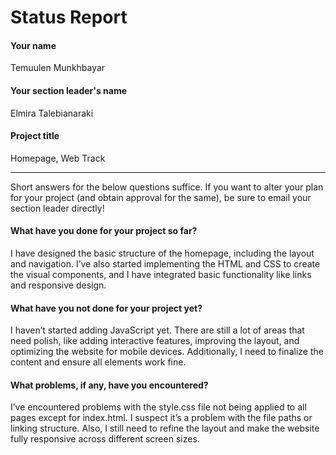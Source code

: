 # Status Report

#### Your name

Temuulen Munkhbayar

#### Your section leader's name

Elmira Talebianaraki

#### Project title

Homepage, Web Track

***

Short answers for the below questions suffice. If you want to alter your plan for your project (and obtain approval for the same), be sure to email your section leader directly!

#### What have you done for your project so far?

I have designed the basic structure of the homepage, including the layout and navigation. I’ve also started implementing the HTML and CSS to create the visual components, and I have integrated basic functionality like links and responsive design.

#### What have you not done for your project yet?

I haven’t started adding JavaScript yet. There are still a lot of areas that need polish, like adding interactive features, improving the layout, and optimizing the website for mobile devices. Additionally, I need to finalize the content and ensure all elements work fine.

#### What problems, if any, have you encountered?

I’ve encountered problems with the style.css file not being applied to all pages except for index.html. I suspect it’s a problem with the file paths or linking structure. Also, I still need to refine the layout and make the website fully responsive across different screen sizes.

